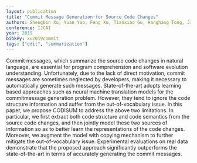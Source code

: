 ```yaml
---
layout: publication
title: "Commit Message Generation for Source Code Changes"
authors: Shengbin Xu, Yuan Yao, Feng Xu, Tianxiao Gu, Hanghang Tong, Jian Lu
conference: IJCAI
year: 2019
bibkey: xu2019commit
tags: ["edit", "summarization"]
---
```

Commit  messages,  which  summarize  the  source
code changes in natural language, are essential for
program comprehension and software evolution understanding.  Unfortunately, due to the lack of direct
motivation,  commit  messages  are  sometimes neglected  by  developers,  making  it  necessary  to
automatically  generate  such  messages.    State-of-the-art  adopts  learning  based  approaches  such  as
neural machine translation models for the commitmessage generation problem.  However, they tend
to  ignore  the  code  structure  information  and  suffer from the out-of-vocabulary issue.
In this paper, we  propose  CODISUM to  address  the  above  two limitations. In particular,
we first extract both code structure and code semantics from the source code changes, and then
jointly model these two sources of  information  so  as  to  better  learn  the  representations
 of  the  code  changes.   Moreover,  we  augment  the  model  with  copying  mechanism  to  further
mitigate  the  out-of-vocabulary  issue.   Experimental  evaluations  on  real  data  demonstrate  that
the  proposed  approach  significantly  outperforms the state-of-the-art in terms of accurately generating the commit messages.
